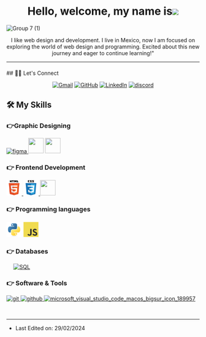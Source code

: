 
 <h1 align="center"> Hello, welcome, my name is<img src="https://media.giphy.com/media/hvRJCLFzcasrR4ia7z/giphy.gif" width="35"></h1>
  
![Group 7 (1)](https://github.com/vivir13/vivir13/assets/157038159/ef3243da-cad9-4300-a742-1f1cddfd824c)

<p align="center"> I like web design and development. I live in Mexico, now I am focused on exploring the world of web design and programming. Excited about this new journey and eager to continue learning!" </p>

<hr/>
<h4 align="center"></h4>
## 🙋‍♀️ Let's Connect
<p align="center">
	<a href="vivianarios1302@gmail.com"><img src="https://img.icons8.com/bubbles/50/000000/gmail.png" alt="Gmail"/></a>
	<a href="https://github.com/vivir13"><img src="https://img.icons8.com/bubbles/50/000000/github.png" alt="GitHub"/></a>
	<a href="https://linkedin.com/in/vivianariosr"><img src="https://img.icons8.com/bubbles/50/000000/linkedin.png" alt="LinkedIn"/></a>
 	<a href="https://discord.gg/vivir13"><img src="https://img.icons8.com/bubbles/50/000000/discord.png" alt="discord"/></a>	
</p>




## 🛠️ My Skills

### 👉Graphic Designing
<p align="left">
<a href="https://www.figma.com/" target="_blank" rel="noreferrer"> <img src="https://www.vectorlogo.zone/logos/figma/figma-icon.svg" alt="figma" width="40" height="40"/> </a>  <img src="https://github.com/vivir13/vivir13/assets/157038159/09497dee-7253-4f07-9ab0-0443e7517dae" width="40" height="40" />  <img src="https://github.com/vivir13/vivir13/assets/157038159/5d4fd836-d02e-4810-9129-3ae99225db0c" width="40" height="40"

</p>
 
### 👉 Frontend Development 
<a href="https://www.w3.org/html/" target="_blank" rel="noreferrer"> <img src="https://raw.githubusercontent.com/devicons/devicon/master/icons/html5/html5-original-wordmark.svg" alt="html5" width="40" height="40"/> </a> <a href="https://www.w3schools.com/css/" target="_blank" rel="noreferrer"> <img src="https://raw.githubusercontent.com/devicons/devicon/master/icons/css3/css3-original-wordmark.svg" alt="css3" width="40" height="40"/> </a> <img src="https://github.com/vivir13/vivir13/assets/157038159/003aa1cd-b273-4f33-8512-b068a4901372" width="40" height="40"/> 



### 👉 Programming languages 
<p align="left">
<a href="https://www.python.org" target="_blank" rel="noreferrer"> <img src="https://raw.githubusercontent.com/devicons/devicon/master/icons/python/python-original.svg" alt="python" width="40" height="40"/></a> <a href="https://developer.mozilla.org/en-US/docs/Web/JavaScript" target="_blank" rel="noreferrer"> <img src="https://raw.githubusercontent.com/devicons/devicon/master/icons/javascript/javascript-original.svg" alt="javascript" width="40" height="40"/> </a> 

</p>

### 👉 Databases 
<p align="left">
  &emsp;
    <a href="https://www.mysql.com/"><img alt="SQL" src="https://github.com/vivir13/vivir13/assets/157038159/8ae82f77-32ee-469f-9529-dffffe5c56cb"  width="40" height="40"/> </a>
 </p>


 ### 👉 Software & Tools 
 
<p>
<a href="#"><img alt= "git" src="https://github.com/vivir13/vivir13/assets/157038159/9738ea01-89a8-44d9-880f-bcb1cac5fb85" width="40" height="40"/> </a>  <a href="#"><img alt= "github" src="https://github.com/vivir13/vivir13/assets/157038159/910b1bf9-c152-4405-ad7f-c12d424f5181"   width="40" height="40" /> </a>  <a href="#"> <img alt="microsoft_visual_studio_code_macos_bigsur_icon_189957" src="https://github.com/vivir13/vivir13/assets/157038159/96b44408-973f-4658-b676-61cd31112ce7" width="40" height="40"/> </a>






</p>

<br/>



<hr/>

* Last Edited on: 29/02/2024


<!---
vivir13/vivir13 is a ✨ special ✨ repository because its `README.md` (this file) appears on your GitHub profile.
You can click the Preview link to take a look at your changes.
--->
